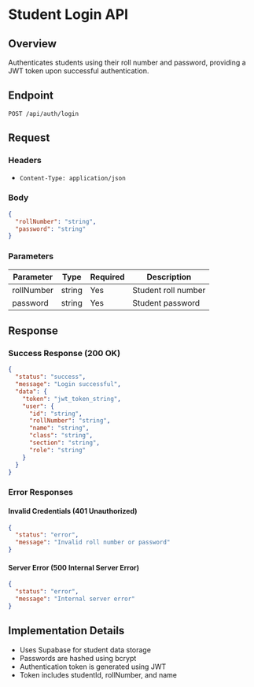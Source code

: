 # Student Login API

## Overview
Authenticates students using their roll number and password, providing a JWT token upon successful authentication.

## Endpoint
```
POST /api/auth/login
```

## Request
### Headers
- `Content-Type: application/json`

### Body
```json
{
  "rollNumber": "string",
  "password": "string"
}
```

### Parameters
| Parameter   | Type   | Required | Description         |
|------------|--------|----------|---------------------|
| rollNumber | string | Yes      | Student roll number |
| password   | string | Yes      | Student password    |

## Response

### Success Response (200 OK)
```json
{
  "status": "success",
  "message": "Login successful",
  "data": {
    "token": "jwt_token_string",
    "user": {
      "id": "string",
      "rollNumber": "string",
      "name": "string",
      "class": "string",
      "section": "string",
      "role": "string"
    }
  }
}
```

### Error Responses

#### Invalid Credentials (401 Unauthorized)
```json
{
  "status": "error",
  "message": "Invalid roll number or password"
}
```

#### Server Error (500 Internal Server Error)
```json
{
  "status": "error",
  "message": "Internal server error"
}
```

## Implementation Details
- Uses Supabase for student data storage
- Passwords are hashed using bcrypt
- Authentication token is generated using JWT
- Token includes studentId, rollNumber, and name
